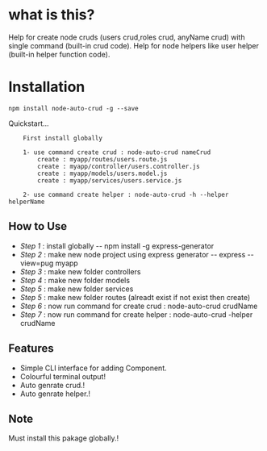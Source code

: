 # what is this?

Help for create node cruds (users crud,roles crud, anyName crud) with single command (built-in crud code).
Help for node helpers like user helper (built-in helper function code).

# Installation 

`npm install node-auto-crud -g --save`

Quickstart...

```
    First install globally

    1- use command create crud : node-auto-crud nameCrud
        create : myapp/routes/users.route.js
        create : myapp/controller/users.controller.js
        create : myapp/models/users.model.js
        create : myapp/services/users.service.js
    
    2- use command create helper : node-auto-crud -h --helper helperName

```

## How to Use 

* *Step 1* : install globally -- npm install -g express-generator
* *Step 2* : make new node project using express generator  --  express --view=pug myapp
* *Step 3* : make new folder controllers
* *Step 4* : make new folder models
* *Step 5* : make new folder services
* *Step 5* : make new folder routes (alreadt exist if not exist then create)
* *Step 6* : now run command for create crud : node-auto-crud crudName
* *Step 7* : now run command for create helper : node-auto-crud -helper crudName

## Features

* Simple CLI interface for adding Component.
* Colourful terminal output!
* Auto genrate crud.!
* Auto genrate helper.!

## Note
   Must install this pakage globally.! 
